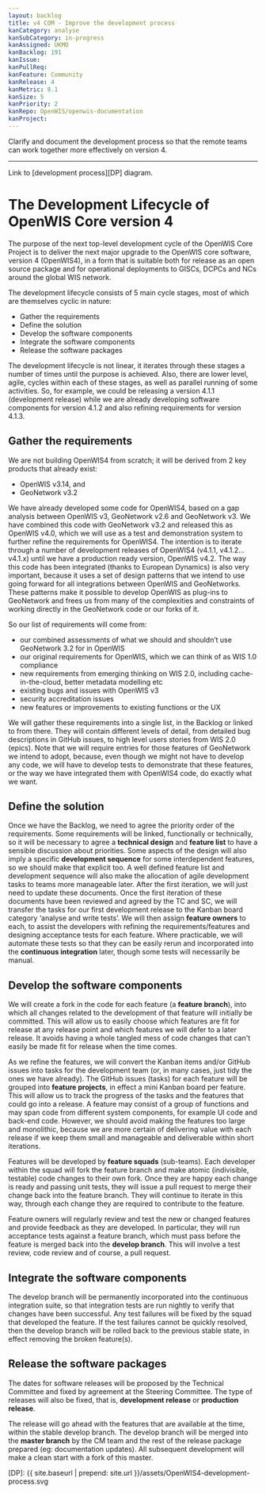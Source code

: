 ```yaml
---
layout: backlog
title: v4 COM - Improve the development process
kanCategory: analyse
kanSubCategory: in-progress
kanAssigned: UKMO
kanBacklog: 191
kanIssue:
kanPullReq:
kanFeature: Community
kanRelease: 4
kanMetric: 8.1
kanSize: 5
kanPriority: 2
kanRepo: OpenWIS/openwis-documentation
kanProject:
---
```

Clarify and document the development process so that the remote teams can work together more effectively on version 4.

---
Link to [development process][DP] diagram.


# The Development Lifecycle of OpenWIS Core version 4
The purpose of the next top-level development cycle of the OpenWIS Core Project is to deliver the next major upgrade to the OpenWIS core software, version 4 (OpenWIS4), in a form that is suitable both for release as an open source package and for operational deployments to GISCs, DCPCs and NCs around the global WIS network.

The development lifecycle consists of 5 main cycle stages, most of which are themselves cyclic in nature:

- Gather the requirements
- Define the solution
- Develop the software components
- Integrate the software components
- Release the software packages

The development lifecycle is not linear, it iterates through these stages a number of times until the purpose is achieved.  Also, there are lower level, agile, cycles within each of these stages, as well as parallel running of some activities.  So, for example, we could be releasing a version 4.1.1 (development release) while we are already developing software components for version 4.1.2 and also refining requirements for version 4.1.3.

## Gather the requirements
We are not building OpenWIS4 from scratch; it will be derived from 2 key products that already exist:

- OpenWIS v3.14, and
- GeoNetwork v3.2

We have already developed some code for OpenWIS4, based on a gap analysis between OpenWIS v3,  GeoNetwork v2.6 and GeoNetwork v3. We have combined this code with GeoNetwork v3.2 and released this as OpenWIS v4.0, which we will use as a test and demonstration system to further refine the requirements for OpenWIS4.  The intention is to iterate through a number of development releases of OpenWIS4 (v4.1.1, v4.1.2... v4.1.x) until we have a production ready version, OpenWIS v4.2.  The way this code has been integrated (thanks to European Dynamics) is also very important, because it uses a set of design patterns that we intend to use going forward for all integrations between OpenWIS and GeoNetworks.  These patterns make it possible to develop OpenWIS as plug-ins to GeoNetwork and frees us from many of the complexities and constraints of working directly in the GeoNetwork code or our forks of it.

So our list of requirements will come from:

- our combined assessments of what we should and shouldn’t use GeoNetwork 3.2 for in OpenWIS
- our original requirements for OpenWIS, which we can think of as WIS 1.0 compliance
- new requirements from emerging thinking on WIS 2.0, including cache-in-the-cloud, better metadata modelling etc
- existing bugs and issues with OpenWIS v3
- security accreditation issues
- new features or improvements to existing functions or the UX

We will gather these requirements into a single list, in the Backlog or linked to from there.  They will contain different levels of detail, from detailed bug descriptions in GitHub issues, to high level users stories from WIS 2.0 (epics). Note that we will require entries for those features of GeoNetwork we intend to adopt, because, even though we might not have to develop any code, we will have to develop tests to demonstrate that these features, or the way we have integrated them with OpenWIS4 code, do exactly what we want.

## Define the solution
Once we have the Backlog, we need to agree the priority order of the requirements.  Some requirements will be linked, functionally or technically, so it will be necessary to agree a **technical design** and **feature list** to have a sensible discussion about priorities.  Some aspects of the design will also imply a specific **development sequence** for some interdependent features, so we should make that explicit too.  A well defined feature list and development sequence will also make the allocation of agile development tasks to teams more manageable later. After the first iteration, we will just need to update these documents. Once the first iteration of these documents have been reviewed and agreed by the TC and SC, we will transfer the tasks for our first development release to the Kanban board category ‘analyse and write tests’. We will then assign **feature owners** to each, to assist the developers with refining the requirements/features and designing acceptance tests for each feature. Where practicable, we will automate these tests so that they can be easily rerun and incorporated into the **continuous integration** later, though some tests will necessarily be manual.

## Develop the software components
We will create a fork in the code for each feature (a **feature branch**), into which all changes related to the development of that feature will initially be committed.  This will allow us to easily choose which features are fit for release at any release point and which features we will defer to a later release.  It avoids having a whole tangled mess of code changes that can't easily be made fit for release when the time comes.

As we refine the features, we will convert the Kanban items and/or GitHub issues into tasks for the development team (or, in many cases, just tidy the ones we have already).  The GitHub issues (tasks) for each feature will be grouped into **feature projects**, in effect a mini Kanban board per feature.  This will allow us to track the progress of the tasks and the features that could go into a release.  A feature may consist of a group of functions and may span code from different system components, for example UI code and back-end code.  However, we should avoid making the features too large and monolithic, because we are more certain of delivering value with each release if we keep them small and manageable and deliverable within short iterations.

Features will be developed by **feature squads** (sub-teams).  Each developer within the squad will fork the feature branch and make atomic (indivisible, testable) code changes to their own fork.  Once they are happy each change is ready and passing unit tests, they will issue a pull request to merge their change back into the feature branch. They will continue to iterate in this way, through each change they are required to contribute to the feature.

Feature owners will regularly review and test the new or changed features and provide feedback as they are developed.  In particular, they will run acceptance tests against a feature branch, which must pass before the feature is merged back into the **develop branch**.  This will involve a test review, code review and of course, a pull request.

## Integrate the software components    
The develop branch will be permanently incorporated into the continuous integration suite, so that integration tests are run nightly to verify that changes have been successful.  Any test failures will be fixed by the squad that developed the feature.  If the test failures cannot be quickly resolved, then the develop branch will be rolled back to the previous stable state, in effect removing the broken feature(s).

## Release the software packages
The dates for software releases will be proposed by the Technical Committee and fixed by agreement at the Steering Committee.  The type of releases will also be fixed, that is, **development release** or **production release**.

The release will go ahead with the features that are available at the time, within the stable develop branch.  The develop branch will be merged into the **master branch** by the CM team and the rest of the release package prepared (eg: documentation updates).  All subsequent development will make a clean start with a fork of this master.

[DP]: {{ site.baseurl | prepend: site.url }}/assets/OpenWIS4-development-process.svg
